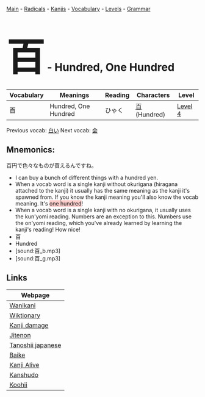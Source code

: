 <style> bigfont {font-size: 100px}</style>
[Main](../README.md) -
[Radicals](../radicals.md) -
[Kanjis](../kanjis.md) -
[Vocabulary](../vocabulary.md) -
[Levels](../levels.md) -
[Grammar](../grammar.md)
# <bigfont> 百</bigfont> - Hundred, One Hundred 

| Vocabulary | Meanings | Reading | Characters | Level |
| --- | --- | --- | --- | --- |
| 百 | Hundred, One Hundred | ひゃく |  [百](../kanjis/百.md) (Hundred) | [Level 4](../levels/wk_level4.md) |

Previous vocab: [白い](白い.md) Next vocab: [会](会.md) 

## Mnemonics:
百円で色々なものが買えるんですね。
* I can buy a bunch of different things with a hundred yen.
* When a vocab word is a single kanji without okurigana (hiragana attached to the kanji) it usually has the same meaning as the kanji it's spawned from. If you know the kanji meaning you'll also know the vocab meaning. It's <span style="background-color:#ffcccb"> one hundred</span>!
* When a vocab word is a single kanji with no okurigana, it usually uses the kun'yomi reading. Numbers are an exception to this. Numbers use the on'yomi reading, which you've already learned by learning the kanji's reading! How nice!
* 百
* Hundred
* [sound:百_b.mp3]
* [sound:百_g.mp3]


## Links 

| Webpage |
| --- |
| [Wanikani          ](https://www.wanikani.com/kanji/百) |
| [Wiktionary        ](https://en.wiktionary.org/wiki/百) |
| [Kanji damage      ](http://www.kanjidamage.com/kanji/search?utf8=✓&q=百) |
| [Jitenon           ](https://jitenon.com/kanji/百) |
| [Tanoshii japanese ](https://www.tanoshiijapanese.com/dictionary/kanji.cfm?k=百) |
| [Baike             ](https://baike.baidu.com/item/百) |
| [Kanji Alive       ](https://app.kanjialive.com/百) |
| [Kanshudo          ](https://www.kanshudo.com/searchmn?q=百) |
| [Koohii            ](https://kanji.koohii.com/study/kanji/百) |
